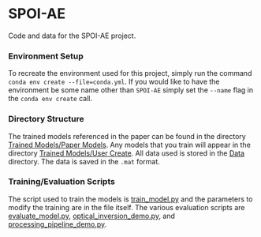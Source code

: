 # SPOI-AE

Code and data for the SPOI-AE project. 

### Environment Setup

To recreate the environment used for this project, simply run the command `conda env create --file=conda.yml`. If you would like to have the environment be some name other than `SPOI-AE` simply set the `--name` flag in the `conda env create` call. 

### Directory Structure

The trained models referenced in the paper can be found in the directory [Trained Models/Paper Models](Trained%20Models/Paper%20Models/). Any models that you train will appear in the directory [Trained Models/User Create](Trained%20Models/User%20Created/). All data used is stored in the [Data](Data/) directory. The data is saved in the `.mat` format. 

### Training/Evaluation Scripts

The script used to train the models is [train_model.py](train_model.py) and the parameters to modify the training are in the file itself. The various evaluation scripts are [evaluate_model.py](evaluate_model.py), [optical_inversion_demo.py](optical_inversion_demo.py), and [processing_pipeline_demo.py](processing_pipeline_demo.py).